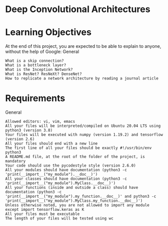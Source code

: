 # Deep Convolutional Architectures

# Learning Objectives

At the end of this project, you are expected to be able to explain to anyone, without the help of Google:
General

    What is a skip connection?
    What is a bottleneck layer?
    What is the Inception Network?
    What is ResNet? ResNeXt? DenseNet?
    How to replicate a network architecture by reading a journal article

# Requirements
General

    Allowed editors: vi, vim, emacs
    All your files will be interpreted/compiled on Ubuntu 20.04 LTS using python3 (version 3.8)
    Your files will be executed with numpy (version 1.19.2) and tensorflow (version 2.6)
    All your files should end with a new line
    The first line of all your files should be exactly #!/usr/bin/env python3
    A README.md file, at the root of the folder of the project, is mandatory
    Your code should use the pycodestyle style (version 2.6.0)
    All your modules should have documentation (python3 -c 'print(__import__("my_module").__doc__)')
    All your classes should have documentation (python3 -c 'print(__import__("my_module").MyClass.__doc__)')
    All your functions (inside and outside a class) should have documentation (python3 -c 'print(__import__("my_module").my_function.__doc__)' and python3 -c 'print(__import__("my_module").MyClass.my_function.__doc__)')
    Unless otherwise noted, you are not allowed to import any module except import tensorflow.keras as K
    All your files must be executable
    The length of your files will be tested using wc
